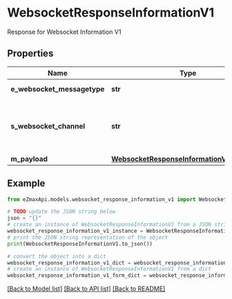 # WebsocketResponseInformationV1

Response for Websocket Information V1

## Properties

Name | Type | Description | Notes
------------ | ------------- | ------------- | -------------
**e_websocket_messagetype** | **str** | The Type of message | 
**s_websocket_channel** | **str** | The Channel on which to route the websocket message | 
**m_payload** | [**WebsocketResponseInformationV1MPayload**](WebsocketResponseInformationV1MPayload.md) |  | 

## Example

```python
from eZmaxApi.models.websocket_response_information_v1 import WebsocketResponseInformationV1

# TODO update the JSON string below
json = "{}"
# create an instance of WebsocketResponseInformationV1 from a JSON string
websocket_response_information_v1_instance = WebsocketResponseInformationV1.from_json(json)
# print the JSON string representation of the object
print(WebsocketResponseInformationV1.to_json())

# convert the object into a dict
websocket_response_information_v1_dict = websocket_response_information_v1_instance.to_dict()
# create an instance of WebsocketResponseInformationV1 from a dict
websocket_response_information_v1_form_dict = websocket_response_information_v1.from_dict(websocket_response_information_v1_dict)
```
[[Back to Model list]](../README.md#documentation-for-models) [[Back to API list]](../README.md#documentation-for-api-endpoints) [[Back to README]](../README.md)


